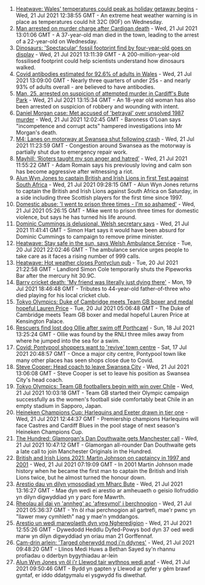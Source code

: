 1. [Heatwave: Wales' temperatures could peak as holiday getaway begins](https://www.bbc.co.uk/news/uk-wales-57892927) - Wed, 21 Jul 2021 12:38:55 GMT - An extreme heat weather warning is in place as temperatures could hit 32C (90F) on Wednesday.
2. [Man arrested on murder charge after Cardigan death](https://www.bbc.co.uk/news/uk-wales-57918439) - Wed, 21 Jul 2021 13:01:06 GMT - A 37-year-old man died in the town, leading to the arrest of a 22-year-old on Wednesday.
3. [Dinosaurs: 'Spectacular' fossil footprint find by four-year-old goes on display](https://www.bbc.co.uk/news/uk-wales-57910510) - Wed, 21 Jul 2021 13:11:39 GMT - A 200-million-year-old fossilised footprint could help scientists understand how dinosaurs walked.
4. [Covid antibodies estimated for 92.6% of adults in Wales](https://www.bbc.co.uk/news/uk-wales-57915167) - Wed, 21 Jul 2021 13:09:00 GMT - Nearly three quarters of under 25s - and nearly 93% of adults overall - are believed to have antibodies.
5. [Man, 25, arrested on suspicion of attempted murder in Cardiff's Bute Park](https://www.bbc.co.uk/news/uk-wales-57918479) - Wed, 21 Jul 2021 13:15:34 GMT - An 18-year old woman has also been arrested on suspicion of robbery and wounding with intent.
6. [Daniel Morgan case: Met accused of 'betrayal' over unsolved 1987 murder](https://www.bbc.co.uk/news/uk-57915752) - Wed, 21 Jul 2021 12:02:45 GMT - Baroness O'Loan says "incompetence and corrupt acts" hampered investigations into Mr Morgan's death.
7. [M4: Lanes on motorway at Swansea shut following crash](https://www.bbc.co.uk/news/uk-wales-57903438) - Wed, 21 Jul 2021 11:23:59 GMT - Congestion around Swansea as the motorway is partially shut due to emergency repair work.
8. [Mayhill: ‘Rioters taught my son anger and hatred’](https://www.bbc.co.uk/news/uk-wales-57907596) - Wed, 21 Jul 2021 11:55:22 GMT - Adam Romain says his previously loving and calm son has become aggressive after witnessing a riot.
9. [Alun Wyn Jones to captain British and Irish Lions in first Test against South Africa](https://www.bbc.co.uk/sport/rugby-union/57914574) - Wed, 21 Jul 2021 09:28:15 GMT - Alun Wyn Jones returns to captain the British and Irish Lions against South Africa on Saturday, in a side including three Scottish players for the first time since 1997.
10. [Domestic abuse: 'I went to prison three times - I'm so ashamed'](https://www.bbc.co.uk/news/uk-wales-57900940) - Wed, 21 Jul 2021 05:26:15 GMT - Mike went to prison three times for domestic violence, but says he has turned his life around.
11. [Dominic Cummings is delusional, Welsh secretary says](https://www.bbc.co.uk/news/uk-wales-politics-57915984) - Wed, 21 Jul 2021 11:41:41 GMT - Simon Hart says it would have been absurd for Dominic Cummings to campaign to remove prime minister.
12. [Heatwave: Stay safe in the sun, says Welsh Ambulance Service](https://www.bbc.co.uk/news/uk-wales-57910591) - Tue, 20 Jul 2021 22:02:46 GMT - The ambulance service urges people to take care as it faces a rising number of 999 calls.
13. [Heatwave: Hot weather closes Pontyclun pub](https://www.bbc.co.uk/news/uk-wales-57908735) - Tue, 20 Jul 2021 21:22:58 GMT - Landlord Simon Cole temporarily shuts the Pipeworks Bar after the mercury hit 30.9C.
14. [Barry cricket death: 'My friend was literally just dying there'](https://www.bbc.co.uk/news/uk-wales-57892928) - Mon, 19 Jul 2021 18:46:48 GMT - Tributes to 44-year-old father-of-three who died playing for his local cricket club.
15. [Tokyo Olympics: Duke of Cambridge meets Team GB boxer and medal hopeful Lauren Price](https://www.bbc.co.uk/sport/av/olympics/57876234) - Tue, 20 Jul 2021 05:06:48 GMT - The Duke of Cambridge meets Team GB boxer and medal hopeful Lauren Price at Kensington Palace.
16. [Rescuers find lost dog Ollie after swim off Porthcawl](https://www.bbc.co.uk/news/uk-wales-57880619) - Sun, 18 Jul 2021 13:25:24 GMT - Ollie was found by the RNLI three miles away from where he jumped into the sea for a swim.
17. [Covid: Pontypool shoppers want to 'revive' town centre](https://www.bbc.co.uk/news/uk-wales-57870128) - Sat, 17 Jul 2021 20:48:57 GMT - Once a major city centre, Pontypool town like many other places has seen shops close due to Covid.
18. [Steve Cooper: Head coach to leave Swansea City](https://www.bbc.co.uk/sport/football/57918658) - Wed, 21 Jul 2021 13:06:08 GMT - Steve Cooper is set to leave his position as Swansea City's head coach.
19. [Tokyo Olympics: Team GB footballers begin with win over Chile](https://www.bbc.co.uk/sport/football/57905236) - Wed, 21 Jul 2021 10:03:18 GMT - Team GB started their Olympic campaign successfully as the women's football side comfortably beat Chile in an empty stadium in Sapporo, Japan.
20. [Heineken Champions Cup: Harlequins and Exeter drawn in tier one](https://www.bbc.co.uk/sport/rugby-union/57916062) - Wed, 21 Jul 2021 12:44:37 GMT - Premiership champions Harlequins will face Castres and Cardiff Blues in the pool stage of next season's Heineken Champions Cup.
21. [The Hundred: Glamorgan's Dan Douthwaite gets Manchester call](https://www.bbc.co.uk/sport/cricket/57900044) - Wed, 21 Jul 2021 10:47:12 GMT - Glamorgan all-rounder Dan Douthwaite gets a late call to join Manchester Originals in the Hundred.
22. [British and Irish Lions 2021: Martin Johnson on captaincy in 1997 and 2001](https://www.bbc.co.uk/sport/rugby-union/57889142) - Wed, 21 Jul 2021 07:19:09 GMT - In 2001 Martin Johnson made history when he became the first man to captain the British and Irish Lions twice, but he almost turned the honour down.
23. [Arestio dau yn dilyn ymosodiad ym Mharc Bute](https://www.bbc.co.uk/newyddion/57912450) - Wed, 21 Jul 2021 13:16:27 GMT - Mae dyn wedi ei arestio ar amheuaeth o geisio llofruddio yn dilyn digwyddiad yn y parc fore Mawrth.
24. [Rheolau ail dai yn 'annheg' ac 'afresymol' i berchnogion](https://www.bbc.co.uk/newyddion/57904467) - Wed, 21 Jul 2021 05:36:37 GMT - Yn ôl rhai perchnogion ail gartrefi, mae'r pwnc yn "llawer mwy cymhleth" nag y mae'n ymddangos.
25. [Arestio un wedi marwolaeth dyn yng Ngheredigion](https://www.bbc.co.uk/newyddion/57914202) - Wed, 21 Jul 2021 12:55:26 GMT - Dywedodd Heddlu Dyfed-Powys bod dyn 37 oed wedi marw yn dilyn digwyddiad yn oriau man 21 Gorffennaf.
26. [Cam-drin arlein: 'Targed oherwydd mod i'n ddynes'](https://www.bbc.co.uk/newyddion/57904833) - Wed, 21 Jul 2021 09:48:20 GMT - Llinos Medi Huws a Bethan Sayed sy'n rhannu profiadau o dderbyn bygythiadau ar-lein
27. [Alun Wyn Jones yn ôl i'r Llewod tair wythnos wedi anaf](https://www.bbc.co.uk/newyddion/57914954) - Wed, 21 Jul 2021 09:50:46 GMT - Bydd yn gapten y Llewod ar gyfer y gêm brawf gyntaf, er iddo ddatgymalu ei ysgwydd fis diwethaf.
